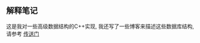 ## 解释笔记
这是我对一些高级数据结构的C++实现, 我还写了一些博客来描述这些数据库结构, 请参考 [传送门](https://www.cnblogs.com/wevolf/tag/%E6%95%B0%E6%8D%AE%E7%BB%93%E6%9E%84/)
